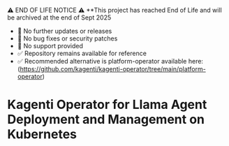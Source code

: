 ⚠️ END OF LIFE NOTICE ⚠️ **This project has reached End of Life and will be archived at the end of Sept 2025

- 🚫 No further updates or releases
- 🚫 No bug fixes or security patches
- 🚫 No support provided
- ✅ Repository remains available for reference
- ✅ Recommended alternative is platform-operator available here: (https://github.com/kagenti/kagenti-operator/tree/main/platform-operator)

# Kagenti Operator for Llama Agent Deployment and Management on Kubernetes
